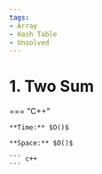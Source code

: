 ```yaml
---
tags:
- Array
- Hash Table
- Unsolved
---
```



# 1. Two Sum

=== "C++"

    **Time:** $O()$

    **Space:** $O()$

    ``` c++
    ```
